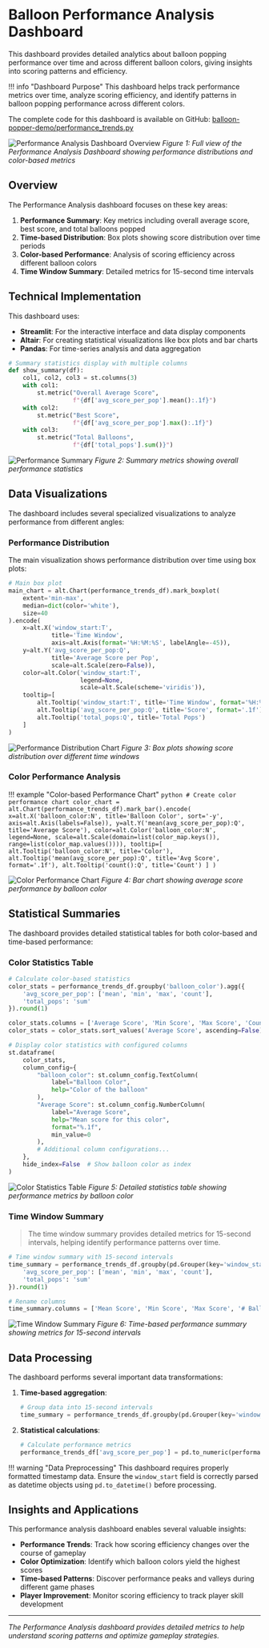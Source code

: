 # Balloon Performance Analysis Dashboard

This dashboard provides detailed analytics about balloon popping performance over time and across different balloon colors, giving insights into scoring patterns and efficiency.

!!! info "Dashboard Purpose"
    This dashboard helps track performance metrics over time, analyze scoring efficiency, and identify patterns in balloon popping performance across different colors.

The complete code for this dashboard is available on GitHub: [balloon-popper-demo/performance_trends.py](https://github.com/kameshsampath/balloon-popper-demo/blob/main/packages/dashboard/src/dashboard/pages/performance_trends.py)

![Performance Analysis Dashboard Overview](images/performance-analysis-overview.png)
*Figure 1: Full view of the Performance Analysis Dashboard showing performance distributions and color-based metrics*

## Overview

The Performance Analysis dashboard focuses on these key areas:

1. **Performance Summary**: Key metrics including overall average score, best score, and total balloons popped
2. **Time-based Distribution**: Box plots showing score distribution over time periods
3. **Color-based Performance**: Analysis of scoring efficiency across different balloon colors
4. **Time Window Summary**: Detailed metrics for 15-second time intervals

## Technical Implementation

This dashboard uses:

- **Streamlit**: For the interactive interface and data display components
- **Altair**: For creating statistical visualizations like box plots and bar charts
- **Pandas**: For time-series analysis and data aggregation

```python
# Summary statistics display with multiple columns
def show_summary(df):
    col1, col2, col3 = st.columns(3)
    with col1:
        st.metric("Overall Average Score",
                  f"{df['avg_score_per_pop'].mean():.1f}")
    with col2:
        st.metric("Best Score",
                  f"{df['avg_score_per_pop'].max():.1f}")
    with col3:
        st.metric("Total Balloons",
                  f"{df['total_pops'].sum()}")
```

![Performance Summary](images/performance-summary.png)
*Figure 2: Summary metrics showing overall performance statistics*

## Data Visualizations

The dashboard includes several specialized visualizations to analyze performance from different angles:

### Performance Distribution

The main visualization shows performance distribution over time using box plots:

```python
# Main box plot
main_chart = alt.Chart(performance_trends_df).mark_boxplot(
    extent='min-max',
    median=dict(color='white'),
    size=40
).encode(
    x=alt.X('window_start:T',
            title='Time Window',
            axis=alt.Axis(format='%H:%M:%S', labelAngle=-45)),
    y=alt.Y('avg_score_per_pop:Q',
            title='Average Score per Pop',
            scale=alt.Scale(zero=False)),
    color=alt.Color('window_start:T',
                    legend=None,
                    scale=alt.Scale(scheme='viridis')),
    tooltip=[
        alt.Tooltip('window_start:T', title='Time Window', format='%H:%M:%S'),
        alt.Tooltip('avg_score_per_pop:Q', title='Score', format='.1f'),
        alt.Tooltip('total_pops:Q', title='Total Pops')
    ]
)
```

![Performance Distribution Chart](images/performance-distribution.png)
*Figure 3: Box plots showing score distribution over different time windows*

### Color Performance Analysis

!!! example "Color-based Performance Chart"
    ```python
    # Create color performance chart
    color_chart = alt.Chart(performance_trends_df).mark_bar().encode(
        x=alt.X('balloon_color:N',
                title='Balloon Color',
                sort='-y',
                axis=alt.Axis(labels=False)),
        y=alt.Y('mean(avg_score_per_pop):Q',
                title='Average Score'),
        color=alt.Color('balloon_color:N',
                        legend=None,
                        scale=alt.Scale(domain=list(color_map.keys()),
                                        range=list(color_map.values()))),
        tooltip=[
            alt.Tooltip('balloon_color:N', title='Color'),
            alt.Tooltip('mean(avg_score_per_pop):Q', title='Avg Score', format='.1f'),
            alt.Tooltip('count():Q', title='Count')
        ]
    )
    ```

![Color Performance Chart](images/color-performance-chart.png)
*Figure 4: Bar chart showing average score performance by balloon color*

## Statistical Summaries

The dashboard provides detailed statistical tables for both color-based and time-based performance:

### Color Statistics Table

```python
# Calculate color-based statistics
color_stats = performance_trends_df.groupby('balloon_color').agg({
    'avg_score_per_pop': ['mean', 'min', 'max', 'count'],
    'total_pops': 'sum'
}).round(1)

color_stats.columns = ['Average Score', 'Min Score', 'Max Score', 'Count', 'Total Pops']
color_stats = color_stats.sort_values('Average Score', ascending=False)

# Display color statistics with configured columns
st.dataframe(
    color_stats,
    column_config={
        "balloon_color": st.column_config.TextColumn(
            label="Balloon Color",
            help="Color of the balloon"
        ),
        "Average Score": st.column_config.NumberColumn(
            label="Average Score",
            help="Mean score for this color",
            format="%.1f",
            min_value=0
        ),
        # Additional column configurations...
    },
    hide_index=False  # Show balloon color as index
)
```

![Color Statistics Table](images/color-statistics-table.png)
*Figure 5: Detailed statistics table showing performance metrics by balloon color*

### Time Window Summary

> The time window summary provides detailed metrics for 15-second intervals, helping identify performance patterns over time.

```python
# Time window summary with 15-second intervals
time_summary = performance_trends_df.groupby(pd.Grouper(key='window_start', freq='15S')).agg({
    'avg_score_per_pop': ['mean', 'min', 'max', 'count'],
    'total_pops': 'sum'
}).round(1)

# Rename columns
time_summary.columns = ['Mean Score', 'Min Score', 'Max Score', '# Balloons', 'Total Pops']
```

![Time Window Summary](images/time-window-summary.png)
*Figure 6: Time-based performance summary showing metrics for 15-second intervals*

## Data Processing

The dashboard performs several important data transformations:

1. **Time-based aggregation**:
   ```python
   # Group data into 15-second intervals
   time_summary = performance_trends_df.groupby(pd.Grouper(key='window_start', freq='15S'))
   ```

2. **Statistical calculations**:
   ```python
   # Calculate performance metrics
   performance_trends_df['avg_score_per_pop'] = pd.to_numeric(performance_trends_df['avg_score_per_pop'])
   ```

!!! warning "Data Preprocessing"
    This dashboard requires properly formatted timestamp data. Ensure the `window_start` field is correctly parsed as datetime objects using `pd.to_datetime()` before processing.

## Insights and Applications

This performance analysis dashboard enables several valuable insights:

- **Performance Trends**: Track how scoring efficiency changes over the course of gameplay
- **Color Optimization**: Identify which balloon colors yield the highest scores
- **Time-based Patterns**: Discover performance peaks and valleys during different game phases
- **Player Improvement**: Monitor scoring efficiency to track player skill development

---

*The Performance Analysis dashboard provides detailed metrics to help understand scoring patterns and optimize gameplay strategies.*